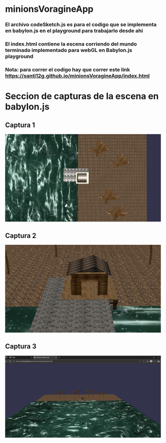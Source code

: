 # minionsVoragineApp 


### El archivo codeSketch.js es para el codigo que se implementa en babylon.js en el playground para trabajarlo desde ahi
### El index.html contiene la escena corriendo del mundo terminado implementado para webGL en Babylon.js playground
### Nota: para correr el codigo hay que correr este link https://santi12g.github.io/minionsVoragineApp/index.html

# Seccion de capturas de la escena en babylon.js
## Captura 1
![Captura 1](Captura1.png)

## Captura 2
![Captura 2](Captura2.png)

## Captura 3
![Captura 3](Captura3.png)
